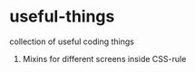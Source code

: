 # useful-things
collection of useful coding things

1. Mixins for different screens inside CSS-rule
